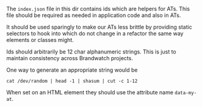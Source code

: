 The `index.json` file in this dir contains ids which are helpers for ATs. This file should be required as needed in application code and also in ATs.

It should be used sparingly to make our ATs less brittle by providing static selectors to hook into which do not change in a refactor the same way elements or classes might.

Ids should arbitrarily be 12 char alphanumeric strings. This is just to maintain consistency across Brandwatch projects.

One way to generate an appropriate string would be

```
cat /dev/random | head -1 | shasum | cut -c 1-12
```

When set on an HTML element they should use the attribute name `data-my-at`.
